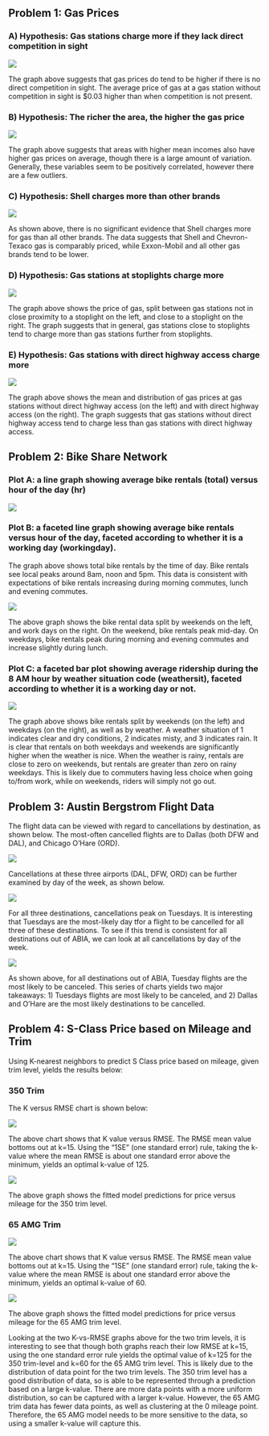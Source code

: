 Problem 1: Gas Prices
---------------------

### A) Hypothesis: Gas stations charge more if they lack direct competition in sight

![](hw1_datamining_hjones_files/figure-markdown_github/unnamed-chunk-2-1.png)

The graph above suggests that gas prices do tend to be higher if there
is no direct competition in sight. The average price of gas at a gas
station without competition in sight is $0.03 higher than when
competition is not present.

### B) Hypothesis: The richer the area, the higher the gas price

![](hw1_datamining_hjones_files/figure-markdown_github/unnamed-chunk-3-1.png)

The graph above suggests that areas with higher mean incomes also have
higher gas prices on average, though there is a large amount of
variation. Generally, these variables seem to be positively correlated,
however there are a few outliers.

### C) Hypothesis: Shell charges more than other brands

![](hw1_datamining_hjones_files/figure-markdown_github/unnamed-chunk-4-1.png)

As shown above, there is no significant evidence that Shell charges more
for gas than all other brands. The data suggests that Shell and
Chevron-Texaco gas is comparably priced, while Exxon-Mobil and all other
gas brands tend to be lower.

### D) Hypothesis: Gas stations at stoplights charge more

![](hw1_datamining_hjones_files/figure-markdown_github/unnamed-chunk-5-1.png)

The graph above shows the price of gas, split between gas stations not
in close proximity to a stoplight on the left, and close to a stoplight
on the right. The graph suggests that in general, gas stations close to
stoplights tend to charge more than gas stations further from
stoplights.

### E) Hypothesis: Gas stations with direct highway access charge more

![](hw1_datamining_hjones_files/figure-markdown_github/unnamed-chunk-6-1.png)

The graph above shows the mean and distribution of gas prices at gas
stations without direct highway access (on the left) and with direct
highway access (on the right). The graph suggests that gas stations
without direct highway access tend to charge less than gas stations with
direct highway access.

Problem 2: Bike Share Network
-----------------------------

### Plot A: a line graph showing average bike rentals (total) versus hour of the day (hr)

![](hw1_datamining_hjones_files/figure-markdown_github/unnamed-chunk-8-1.png)

### Plot B: a faceted line graph showing average bike rentals versus hour of the day, faceted according to whether it is a working day (workingday).

The graph above shows total bike rentals by the time of day. Bike
rentals see local peaks around 8am, noon and 5pm. This data is
consistent with expectations of bike rentals increasing during morning
commutes, lunch and evening commutes.

![](hw1_datamining_hjones_files/figure-markdown_github/unnamed-chunk-9-1.png)

The above graph shows the bike rental data split by weekends on the
left, and work days on the right. On the weekend, bike rentals peak
mid-day. On weekdays, bike rentals peak during morning and evening
commutes and increase slightly during lunch.

### Plot C: a faceted bar plot showing average ridership during the 8 AM hour by weather situation code (weathersit), faceted according to whether it is a working day or not.

![](hw1_datamining_hjones_files/figure-markdown_github/unnamed-chunk-10-1.png)

The graph above shows bike rentals split by weekends (on the left) and
weekdays (on the right), as well as by weather. A weather situation of 1
indicates clear and dry conditions, 2 indicates misty, and 3 indicates
rain. It is clear that rentals on both weekdays and weekends are
significantly higher when the weather is nice. When the weather is
rainy, rentals are close to zero on weekends, but rentals are greater
than zero on rainy weekdays. This is likely due to commuters having less
choice when going to/from work, while on weekends, riders will simply
not go out.

Problem 3: Austin Bergstrom Flight Data
---------------------------------------

The flight data can be viewed with regard to cancellations by
destination, as shown below. The most-often cancelled flights are to
Dallas (both DFW and DAL), and Chicago O’Hare (ORD).

![](hw1_datamining_hjones_files/figure-markdown_github/unnamed-chunk-12-1.png)

Cancellations at these three airports (DAL, DFW, ORD) can be further
examined by day of the week, as shown below.

![](hw1_datamining_hjones_files/figure-markdown_github/unnamed-chunk-13-1.png)

For all three destinations, cancellations peak on Tuesdays. It is
interesting that Tuesdays are the most-likely day tfor a flight to be
cancelled for all three of these destinations. To see if this trend is
consistent for all destinations out of ABIA, we can look at all
cancellations by day of the week.

![](hw1_datamining_hjones_files/figure-markdown_github/unnamed-chunk-14-1.png)

As shown above, for all destinations out of ABIA, Tuesday flights are
the most likely to be canceled. This series of charts yields two major
takeaways: 1) Tuesdays flights are most likely to be canceled, and 2)
Dallas and O’Hare are the most likely destinations to be cancelled.

Problem 4: S-Class Price based on Mileage and Trim
--------------------------------------------------

Using K-nearest neighbors to predict S Class price based on mileage,
given trim level, yields the results below:

### 350 Trim

The K versus RMSE chart is shown below:

![](hw1_datamining_hjones_files/figure-markdown_github/unnamed-chunk-16-1.png)

The above chart shows that K value versus RMSE. The RMSE mean value
bottoms out at k=15. Using the “1SE” (one standard error) rule, taking
the k-value where the mean RMSE is about one standard error above the
minimum, yields an optimal k-value of 125.

![](hw1_datamining_hjones_files/figure-markdown_github/unnamed-chunk-17-1.png)

The above graph shows the fitted model predictions for price versus
mileage for the 350 trim level.

### 65 AMG Trim

![](hw1_datamining_hjones_files/figure-markdown_github/unnamed-chunk-18-1.png)

The above chart shows that K value versus RMSE. The RMSE mean value
bottoms out at k=15. Using the “1SE” (one standard error) rule, taking
the k-value where the mean RMSE is about one standard error above the
minimum, yields an optimal k-value of 60.

![](hw1_datamining_hjones_files/figure-markdown_github/unnamed-chunk-19-1.png)

The above graph shows the fitted model predictions for price versus
mileage for the 65 AMG trim level.

Looking at the two K-vs-RMSE graphs above for the two trim levels, it is
interesting to see that though both graphs reach their low RMSE at k=15,
using the one standard error rule yields the optimal value of k=125 for
the 350 trim-level and k=60 for the 65 AMG trim level. This is likely
due to the distribution of data point for the two trim levels. The 350
trim level has a good distribution of data, so is able to be represented
through a prediction based on a large k-value. There are more data
points with a more uniform distribution, so can be captured with a
larger k-value. However, the 65 AMG trim data has fewer data points, as
well as clustering at the 0 mileage point. Therefore, the 65 AMG model
needs to be more sensitive to the data, so using a smaller k-value will
capture this.
